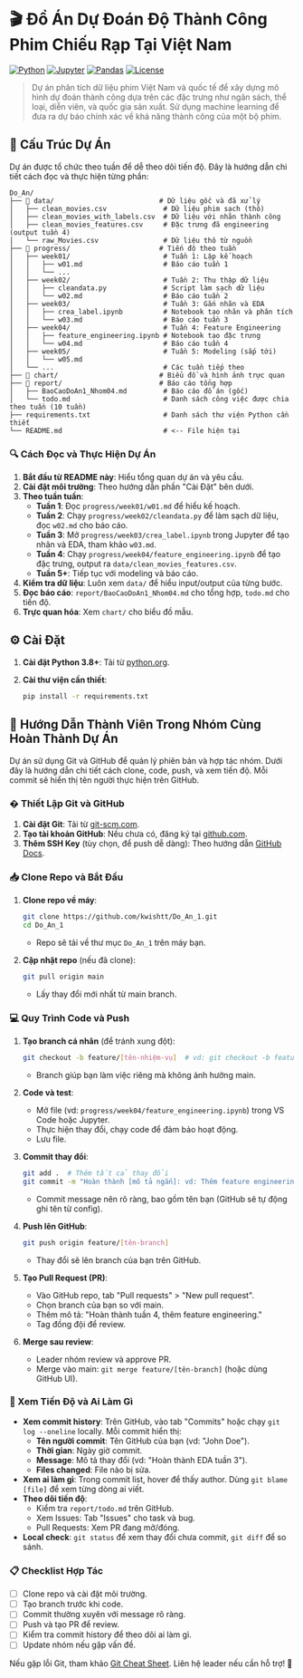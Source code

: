 # 🎬 Đồ Án Dự Đoán Độ Thành Công Phim Chiếu Rạp Tại Việt Nam 

[![Python](https://img.shields.io/badge/Python-3.8+-blue.svg)](https://www.python.org/)
[![Jupyter](https://img.shields.io/badge/Jupyter-Notebook-orange.svg)](https://jupyter.org/)
[![Pandas](https://img.shields.io/badge/Pandas-Data%20Analysis-green.svg)](https://pandas.pydata.org/)
[![License](https://img.shields.io/badge/License-MIT-yellow.svg)](LICENSE)

> Dự án phân tích dữ liệu phim Việt Nam và quốc tế để xây dựng mô hình dự đoán thành công dựa trên các đặc trưng như ngân sách, thể loại, diễn viên, và quốc gia sản xuất. Sử dụng machine learning để đưa ra dự báo chính xác về khả năng thành công của một bộ phim.

## 📁 Cấu Trúc Dự Án

Dự án được tổ chức theo tuần để dễ theo dõi tiến độ. Đây là hướng dẫn chi tiết cách đọc và thực hiện từng phần:

```
Do_An/
├── 📂 data/                          # Dữ liệu gốc và đã xử lý
│   ├── clean_movies.csv              # Dữ liệu phim sạch (thô)
│   ├── clean_movies_with_labels.csv  # Dữ liệu với nhãn thành công
│   ├── clean_movies_features.csv     # Đặc trưng đã engineering (output tuần 4)
│   └── raw_Movies.csv                # Dữ liệu thô từ nguồn
├── 📂 progress/                      # Tiến độ theo tuần
│   ├── week01/                       # Tuần 1: Lập kế hoạch
│   │   ├── w01.md                    # Báo cáo tuần 1
│   │   └── ...
│   ├── week02/                       # Tuần 2: Thu thập dữ liệu
│   │   ├── cleandata.py              # Script làm sạch dữ liệu
│   │   └── w02.md                    # Báo cáo tuần 2
│   ├── week03/                       # Tuần 3: Gắn nhãn và EDA
│   │   ├── crea_label.ipynb          # Notebook tạo nhãn và phân tích
│   │   └── w03.md                    # Báo cáo tuần 3
│   ├── week04/                       # Tuần 4: Feature Engineering
│   │   ├── feature_engineering.ipynb # Notebook tạo đặc trưng
│   │   └── w04.md                    # Báo cáo tuần 4
│   ├── week05/                       # Tuần 5: Modeling (sắp tới)
│   │   └── w05.md
│   └── ...                           # Các tuần tiếp theo
├── 📂 chart/                         # Biểu đồ và hình ảnh trực quan
├── 📂 report/                        # Báo cáo tổng hợp
│   ├── BaoCaoDoAn1_Nhom04.md         # Báo cáo đồ án (gốc)
│   └── todo.md                       # Danh sách công việc được chia theo tuần (10 tuần)
├── requirements.txt                  # Danh sách thư viện Python cần thiết
└── README.md                         # <-- File hiện tại
```

### 🔍 Cách Đọc và Thực Hiện Dự Án

1. **Bắt đầu từ README này**: Hiểu tổng quan dự án và yêu cầu.
2. **Cài đặt môi trường**: Theo hướng dẫn phần "Cài Đặt" bên dưới.
3. **Theo tuần tuần**:
   - **Tuần 1**: Đọc `progress/week01/w01.md` để hiểu kế hoạch.
   - **Tuần 2**: Chạy `progress/week02/cleandata.py` để làm sạch dữ liệu, đọc `w02.md` cho báo cáo.
   - **Tuần 3**: Mở `progress/week03/crea_label.ipynb` trong Jupyter để tạo nhãn và EDA, tham khảo `w03.md`.
   - **Tuần 4**: Chạy `progress/week04/feature_engineering.ipynb` để tạo đặc trưng, output ra `data/clean_movies_features.csv`.
   - **Tuần 5+**: Tiếp tục với modeling và báo cáo.
4. **Kiểm tra dữ liệu**: Luôn xem `data/` để hiểu input/output của từng bước.
5. **Đọc báo cáo**: `report/BaoCaoDoAn1_Nhom04.md` cho tổng hợp, `todo.md` cho tiến độ.
6. **Trực quan hóa**: Xem `chart/` cho biểu đồ mẫu.

## ⚙️ Cài Đặt
1. **Cài đặt Python 3.8+**: Tải từ [python.org](https://www.python.org/downloads/).

2. **Cài thư viện cần thiết**:
   ```bash
   pip install -r requirements.txt
   ```     

## 👥 Hướng Dẫn Thành Viên Trong Nhóm Cùng Hoàn Thành Dự Án

Dự án sử dụng Git và GitHub để quản lý phiên bản và hợp tác nhóm. Dưới đây là hướng dẫn chi tiết cách clone, code, push, và xem tiến độ. Mỗi commit sẽ hiển thị tên người thực hiện trên GitHub.

### �️ Thiết Lập Git và GitHub
1. **Cài đặt Git**: Tải từ [git-scm.com](https://git-scm.com/downloads).
2. **Tạo tài khoản GitHub**: Nếu chưa có, đăng ký tại [github.com](https://github.com).
3. **Thêm SSH Key** (tùy chọn, để push dễ dàng): Theo hướng dẫn [GitHub Docs](https://docs.github.com/en/authentication/connecting-to-github-with-ssh).

### 📥 Clone Repo và Bắt Đầu
1. **Clone repo về máy**:
   ```bash
   git clone https://github.com/kwishtt/Do_An_1.git
   cd Do_An_1
   ```
   - Repo sẽ tải về thư mục `Do_An_1` trên máy bạn.

2. **Cập nhật repo** (nếu đã clone):
   ```bash
   git pull origin main
   ```
   - Lấy thay đổi mới nhất từ main branch.

### 💻 Quy Trình Code và Push
1. **Tạo branch cá nhân** (để tránh xung đột):
   ```bash
   git checkout -b feature/[tên-nhiệm-vụ]  # vd: git checkout -b feature/week03-eda
   ```
   - Branch giúp bạn làm việc riêng mà không ảnh hưởng main.

2. **Code và test**:
   - Mở file (vd: `progress/week04/feature_engineering.ipynb`) trong VS Code hoặc Jupyter.
   - Thực hiện thay đổi, chạy code để đảm bảo hoạt động.
   - Lưu file.

3. **Commit thay đổi**:
   ```bash
   git add .  # Thêm tất cả thay đổi
   git commit -m "Hoàn thành [mô tả ngắn]: vd: Thêm feature engineering cho tuần 4"
   ```
   - Commit message nên rõ ràng, bao gồm tên bạn (GitHub sẽ tự động ghi tên từ config).

4. **Push lên GitHub**:
   ```bash
   git push origin feature/[tên-branch]
   ```
   - Thay đổi sẽ lên branch của bạn trên GitHub.

5. **Tạo Pull Request (PR)**:
   - Vào GitHub repo, tab "Pull requests" > "New pull request".
   - Chọn branch của bạn so với main.
   - Thêm mô tả: "Hoàn thành tuần 4, thêm feature engineering."
   - Tag đồng đội để review.

6. **Merge sau review**:
   - Leader nhóm review và approve PR.
   - Merge vào main: `git merge feature/[tên-branch]` (hoặc dùng GitHub UI).

### 👀 Xem Tiến Độ và Ai Làm Gì
- **Xem commit history**: Trên GitHub, vào tab "Commits" hoặc chạy `git log --oneline` locally. Mỗi commit hiển thị:
  - **Tên người commit**: Tên GitHub của bạn (vd: "John Doe").
  - **Thời gian**: Ngày giờ commit.
  - **Message**: Mô tả thay đổi (vd: "Hoàn thành EDA tuần 3").
  - **Files changed**: File nào bị sửa.
- **Xem ai làm gì**: Trong commit list, hover để thấy author. Dùng `git blame [file]` để xem từng dòng ai viết.
- **Theo dõi tiến độ**: 
  - Kiểm tra `report/todo.md` trên GitHub.
  - Xem Issues: Tab "Issues" cho task và bug.
  - Pull Requests: Xem PR đang mở/đóng.
- **Local check**: `git status` để xem thay đổi chưa commit, `git diff` để so sánh.

### 📋 Checklist Hợp Tác
- [ ] Clone repo và cài đặt môi trường.
- [ ] Tạo branch trước khi code.
- [ ] Commit thường xuyên với message rõ ràng.
- [ ] Push và tạo PR để review.
- [ ] Kiểm tra commit history để theo dõi ai làm gì.
- [ ] Update nhóm nếu gặp vấn đề.

Nếu gặp lỗi Git, tham khảo [Git Cheat Sheet](https://education.github.com/git-cheat-sheet-education.pdf). Liên hệ leader nếu cần hỗ trợ! 🤝
